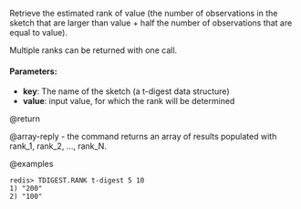 Retrieve the estimated rank of value (the number of observations in the sketch that are larger than value + half the number of observations that are equal to value).

Multiple ranks can be returned with one call.

#### Parameters:

* **key**: The name of the sketch (a t-digest data structure)
* **value**: input value, for which the rank will be determined

@return

@array-reply - the command returns an array of results populated with rank_1, rank_2, ..., rank_N.

@examples

```
redis> TDIGEST.RANK t-digest 5 10
1) "200"
2) "100"
```
